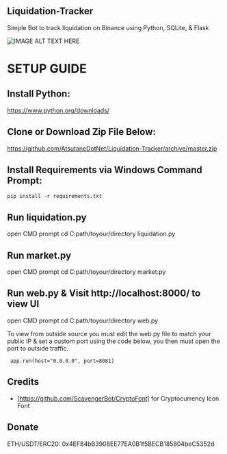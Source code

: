 ## Liquidation-Tracker
Simple Bot to track liquidation on Binance using Python, SQLite, &amp; Flask

![IMAGE ALT TEXT HERE](https://atsutanedotnet.files.wordpress.com/2021/02/liquidation-tracker.png)

# SETUP GUIDE

## Install Python:

https://www.python.org/downloads/

## Clone or Download Zip File Below:

https://github.com/AtsutaneDotNet/Liquidation-Tracker/archive/master.zip

## Install Requirements via Windows Command Prompt:

```pip install -r requirements.txt```

## Run liquidation.py

open CMD prompt
cd C:path/toyour/directory
liquidation.py

## Run market.py

open CMD prompt
cd C:path/toyour/directory
market.py

## Run web.py & Visit http://localhost:8000/ to view UI

open CMD prompt
cd C:path/toyour/directory
web.py

To view from outside source you must edit the web.py file to match your public IP & set a custom port using the code below, you then must open the port to outside traffic.

``` app.run(host="0.0.0.0", port=8081)```

## Credits
- [https://github.com/ScavengerBot/CryptoFont] for Cryptocurrency Icon Font

## Donate
ETH/USDT/ERC20: 0x4EF84bB3908EE77EA0B1f5BECB185804beC5352d
